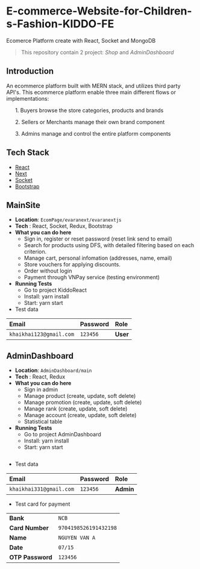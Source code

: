 # E-commerce-Website-for-Children-s-Fashion-KIDDO-FE

Ecomerce Platform create with React, Socket and MongoDB

> This repository contain 2 project: *Shop* and *AdminDashboard*


## Introduction
An ecommerce platform built with MERN stack, and utilizes third party API's. This ecommerce platform enable three main different flows or implementations:

&nbsp;&nbsp;&nbsp;&nbsp;&nbsp;&nbsp;1. Buyers browse the store categories, products and brands

&nbsp;&nbsp;&nbsp;&nbsp;&nbsp;&nbsp;2. Sellers or Merchants manage their own brand component

&nbsp;&nbsp;&nbsp;&nbsp;&nbsp;&nbsp;3. Admins manage and control the entire platform components


## Tech Stack

- [React](https://react.dev)
- [Next](https://nextjs.org)
- [Socket](https://socket.io)
- [Bootstrap](https://react-bootstrap.github.io)



## MainSite

- **Location**: `EcomPage/evaranext/evaranextjs`
- **Tech** : React, Socket, Redux, Bootstrap
- **What you can do here**
    - Sign in, register or reset password (reset link send to email)
    - Search for products using DFS, with detailed filtering based on each criterion.
    - Manage cart, personal infomation (addresses, name, email)
    - Store vouchers for applying discounts.
    - Order without login
    - Payment through VNPay service (testing environment)
- **Running Tests**
    - Go to project KiddoReact
    - Install: yarn install
    - Start: yarn start
- Test data

| Email | Password     | Role                |
| :-------- | :------- | :------------------------- |
| `khaikhai123@gmail.com` | `123456` | **User** |
    
## AdminDashboard

- **Location**: `AdminDashboard/main`
- **Tech** : React, Redux
- **What you can do here**
    - Sign in admin
    - Manage product (create, update, soft delete)
    - Manage promotion (create, update, soft delete)
    - Manage rank (create, update, soft delete)
    - Manage account (create, update, soft delete)
    - Statistical table
- **Running Tests**
    - Go to project  AdminDashboard
    - Install: yarn install
    - Start: yarn start
    ```
- Test data

| Email | Password     | Role                |
| :-------- | :------- | :------------------ |
| `khaikhai331@gmail.com` | `123456` | **Admin** |


- Test card for payment

|  |     |
| :-------- | :------- |
| **Bank** | `NCB` |
| **Card Number** | `9704198526191432198` |
| **Name** | `NGUYEN VAN A` |
| **Date** | `07/15` |
| **OTP Password** | `123456` |

